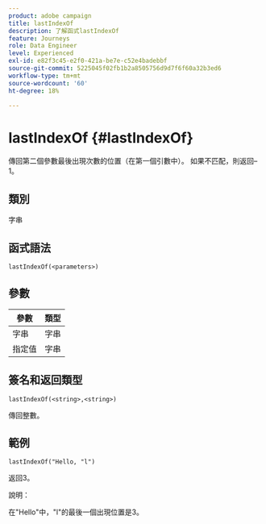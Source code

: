```yaml
---
product: adobe campaign
title: lastIndexOf
description: 了解函式lastIndexOf
feature: Journeys
role: Data Engineer
level: Experienced
exl-id: e82f3c45-e2f0-421a-be7e-c52e4badebbf
source-git-commit: 5225045f02fb1b2a8505756d9d7f6f60a32b3ed6
workflow-type: tm+mt
source-wordcount: '60'
ht-degree: 18%

---
```


# lastIndexOf {#lastIndexOf}

傳回第二個參數最後出現次數的位置（在第一個引數中）。 如果不匹配，則返回–1。

## 類別

字串

## 函式語法

`lastIndexOf(<parameters>)`

## 參數

| 參數 | 類型 |
|-----------|------------------|
| 字串 | 字串 |
| 指定值 | 字串 |

## 簽名和返回類型

`lastIndexOf(<string>,<string>)`

傳回整數。

## 範例

`lastIndexOf("Hello, "l")`

返回3。

說明：

在&quot;Hello&quot;中，&quot;l&quot;的最後一個出現位置是3。
